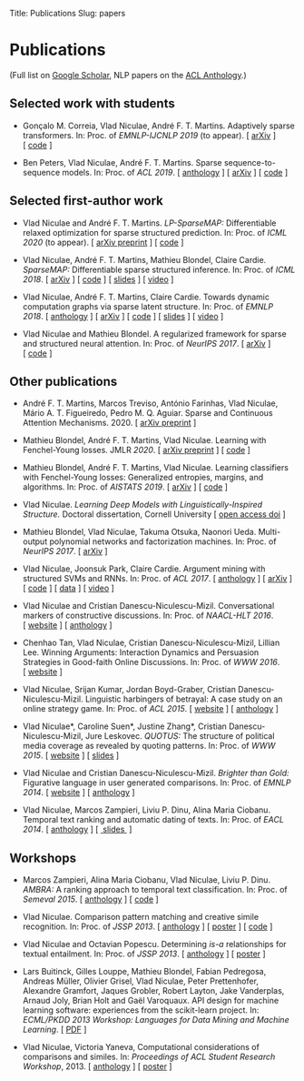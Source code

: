 Title: Publications
Slug: papers

# Publications

(Full list on [Google Scholar](https://scholar.google.com/citations?user=7_3UAgQAAAAJ), 
NLP papers on the [ACL Anthology](https://aclweb.org/anthology/people/vlad-niculae).)

## Selected work with students

* Gonçalo M. Correia, Vlad Niculae, André F. T. Martins.
Adaptively sparse transformers.
In: Proc. of *EMNLP-IJCNLP 2019* (to appear). 
\[&nbsp;[arXiv](https://arxiv.org/abs/1909.00015)&nbsp;\]
\[&nbsp;[code](https://github.com/deep-spin/entmax)&nbsp;\]

* Ben Peters, Vlad Niculae, André F. T. Martins.
Sparse sequence-to-sequence models.
In: Proc. of *ACL 2019*. 
\[&nbsp;[anthology](https://www.aclweb.org/anthology/P19-1146/)&nbsp;\]
\[&nbsp;[arXiv](https://arxiv.org/abs/1905.05702)&nbsp;\]
\[&nbsp;[code](https://github.com/deep-spin/entmax)&nbsp;\]

## Selected first-author work

* Vlad Niculae and André F. T. Martins.
*LP-SparseMAP:* Differentiable relaxed optimization for sparse structured
prediction. In: Proc. of *ICML 2020* (to appear).
\[&nbsp;[arXiv preprint](https://arxiv.org/abs/2001.04437)&nbsp;\]
\[&nbsp;[code](https://github.com/deep-spin/lp-sparsemap)&nbsp;\]


* Vlad Niculae, André F. T. Martins, Mathieu Blondel, Claire Cardie.
*SparseMAP:* Differentiable sparse structured inference.
In: Proc. of *ICML 2018*.
\[&nbsp;[arXiv](https://arxiv.org/abs/1802.04223)&nbsp;\]
\[&nbsp;[code](https://github.com/vene/sparsemap)&nbsp;\]
\[&nbsp;[slides](/talks/sparsemap-icml18-talk.pdf)&nbsp;\]
\[&nbsp;[video](https://vimeo.com/294661122)&nbsp;\]

* Vlad Niculae, André F. T. Martins, Claire Cardie.
Towards dynamic computation graphs via sparse latent structure.
In: Proc. of *EMNLP 2018*.
\[&nbsp;[anthology](https://aclweb.org/anthology/papers/D/D18/D18-1108/)&nbsp;\]
\[&nbsp;[arXiv](https://arxiv.org/abs/1809.00653)&nbsp;\]
\[&nbsp;[code](https://github.com/vene/sparsemap/tree/master/cpp)&nbsp;\]
\[&nbsp;[slides](/talks/18-sparsemap-emnlp.pdf)&nbsp;\]
\[&nbsp;[video](https://vimeo.com/305198410)&nbsp;\]

* Vlad Niculae and Mathieu Blondel.
A regularized framework for sparse and structured neural attention.
In: Proc. of *NeurIPS 2017*.
\[&nbsp;[arXiv](https://arxiv.org/abs/1705.07704)&nbsp;\]
\[&nbsp;[code](https://github.com/vene/sparse-structured-attention)&nbsp;\]

## Other publications

* André F. T. Martins, Marcos Treviso, António Farinhas, Vlad Niculae, Mário A.
T. Figueiredo, Pedro M. Q. Aguiar.
Sparse and Continuous Attention Mechanisms. 2020.
\[&nbsp;[arXiv preprint](https://arxiv.org/abs/2006.07214)&nbsp;\]

* Mathieu Blondel, André F. T. Martins, Vlad Niculae.
Learning with Fenchel-Young losses. JMLR *2020*.
\[&nbsp;[arXiv preprint](https://arxiv.org/abs/1901.02324)&nbsp;\]
\[&nbsp;[code](https://github.com/mblondel/fenchel-young-losses)&nbsp;\]

* Mathieu Blondel, André F. T. Martins, Vlad Niculae.
Learning classifiers with Fenchel-Young losses: Generalized entropies, margins,
and algorithms. In: Proc. of *AISTATS 2019*.
\[&nbsp;[arXiv](https://arxiv.org/abs/1805.09717)&nbsp;\]
\[&nbsp;[code](https://github.com/mblondel/fenchel-young-losses)&nbsp;\]

* Vlad Niculae.
*Learning Deep Models with Linguistically-Inspired Structure.*
Doctoral dissertation, Cornell University
\[&nbsp;[open access doi](https://doi.org/10.7298/X4SJ1HVQ)&nbsp;\]

* Mathieu Blondel, Vlad Niculae, Takuma Otsuka, Naonori Ueda.
Multi-output polynomial networks and factorization machines. In: Proc.
of *NeurIPS 2017*.
\[&nbsp;[arXiv](https://arxiv.org/abs/1705.07603)&nbsp;\]

* Vlad Niculae, Joonsuk Park, Claire Cardie.
Argument mining with structured SVMs and RNNs. In: Proc. of *ACL 2017*.
\[&nbsp;[anthology](https://aclweb.org/anthology/papers/P/P17/P17-1091/)&nbsp;\]
\[&nbsp;[arXiv](https://arxiv.org/abs/1704.06869)&nbsp;\]
\[&nbsp;[code](https://github.com/vene/marseille)&nbsp;\]
\[&nbsp;[data](http://joonsuk.org/)&nbsp;\]
\[&nbsp;[video](https://vimeo.com/234957758)&nbsp;\]


* Vlad Niculae and Cristian Danescu-Niculescu-Mizil.
Conversational markers of constructive discussions. In: Proc. of *NAACL-HLT 2016*.
\[&nbsp;[website](/constructive)&nbsp;\]
\[&nbsp;[anthology](https://aclweb.org/anthology/papers/N/N16/N16-1070/)&nbsp;\]

* Chenhao Tan, Vlad Niculae, Cristian Danescu-Niculescu-Mizil, Lillian Lee.
Winning Arguments: Interaction Dynamics and Persuasion Strategies in Good-faith Online Discussions. In: Proc. of *WWW 2016*.
\[&nbsp;[website](https://chenhaot.com/pages/changemyview.html)&nbsp;\]

* Vlad Niculae, Srijan Kumar, Jordan Boyd-Graber, Cristian Danescu-Niculescu-Mizil. Linguistic harbingers of betrayal: A case study
on an online strategy game. In: Proc. of *ACL 2015*.
\[&nbsp;[website](/betrayal)&nbsp;\]
\[&nbsp;[anthology](https://aclweb.org/anthology/papers/P/P15/P15-1159/)&nbsp;\]

* Vlad Niculae\*, Caroline Suen\*, Justine Zhang\*, Cristian Danescu-Niculescu-Mizil, Jure Leskovec. *QUOTUS:* The structure of political media coverage as revealed by quoting patterns. In: Proc. of *WWW 2015*.
\[&nbsp;[website](http://snap.stanford.edu/quotus/)&nbsp;\]
\[&nbsp;[slides](papers/quotus-talk-vlad-web.pdf)&nbsp;\]

* Vlad Niculae and Cristian Danescu-Niculescu-Mizil.
*Brighter than Gold:* Figurative language in user generated comparisons.
In: Proc. of *EMNLP 2014*.
\[&nbsp;[website](/figurative-comparisons)&nbsp;\]
\[&nbsp;[anthology](https://www.aclweb.org/anthology/D14-1215/)&nbsp;\]

* Vlad Niculae, Marcos Zampieri, Liviu P. Dinu, Alina Maria Ciobanu.
Temporal text ranking and automatic dating of texts. In: Proc. of *EACL 2014*.
\[&nbsp;[anthology](https://aclweb.org/anthology/papers/W/W13/W13-2714/)&nbsp;\]
\[ [&nbsp;slides&nbsp;](papers/eacl14-temporal-slides.pdf) \]

## Workshops

* Marcos Zampieri, Alina Maria Ciobanu, Vlad Niculae, Liviu P. Dinu.
*AMBRA:* A ranking approach to temporal text classification.
In: Proc. of *Semeval 2015*.
\[&nbsp;[anthology](https://aclweb.org/anthology/papers/S/S15/S15-2144/)&nbsp;]
\[&nbsp;[code](http://github.com/vene/ambra)&nbsp;\]


* Vlad Niculae. Comparison pattern matching and creative simile recognition. In:
Proc. of *JSSP 2013*.
\[&nbsp;[anthology](http://aclweb.org/anthology/W/W13/W13-3829/)&nbsp;\]
\[&nbsp;[poster](papers/jssp13-similes-poster.pdf)&nbsp;\]
\[&nbsp;[code](https://github.com/vene/comparison-pattern)&nbsp;\]

* Vlad Niculae and Octavian Popescu. Determining *is-a* relationships for textual
entailment. In: Proc. of *JSSP 2013*.
\[&nbsp;[anthology](http://aclweb.org/anthology/W/W13/W13-3830.pdf)&nbsp;\]
\[&nbsp;[poster](papers/jssp-rte-poster.pdf)&nbsp;\]

* Lars Buitinck, Gilles Louppe, Mathieu Blondel, Fabian Pedregosa, Andreas
Müller, Olivier Grisel, Vlad Niculae, Peter Prettenhofer, Alexandre Gramfort,
Jaques Grobler, Robert Layton, Jake Vanderplas, Arnaud Joly, Brian Holt and
Gaël Varoquaux.
API design for machine learning software: experiences from the scikit-learn
project.  In: *ECML/PKDD 2013 Workshop: Languages for Data Mining and Machine
Learning*.
\[&nbsp;[PDF](http://orbi.ulg.ac.be/bitstream/2268/154357/1/paper.pdf)&nbsp;\]

* Vlad Niculae, Victoria Yaneva,
Computational considerations of comparisons and similes. In: *Proceedings of ACL
Student Research Workshop*, 2013.
\[&nbsp;[anthology](https://aclweb.org/anthology/papers/P/P13/P13-3013/)&nbsp;\] 
\[&nbsp;[poster](papers/aclsrw13-poster.pdf)&nbsp;\]
